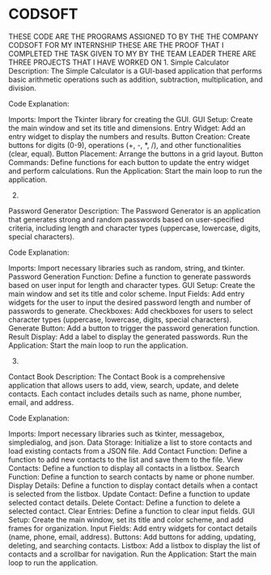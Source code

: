 # CODSOFT
THESE CODE ARE THE PROGRAMS ASSIGNED TO BY THE THE COMPANY CODSOFT FOR MY INTERNSHIP 
THESE ARE THE PROOF THAT I COMPLETED THE TASK GIVEN TO MY BY THE TEAM LEADER
THERE ARE THREE PROJECTS THAT I HAVE WORKED ON 
1.
Simple Calculator
Description:
The Simple Calculator is a GUI-based application that performs basic arithmetic operations such as addition, subtraction, multiplication, and division.

Code Explanation:

Imports: Import the Tkinter library for creating the GUI.
GUI Setup: Create the main window and set its title and dimensions.
Entry Widget: Add an entry widget to display the numbers and results.
Button Creation: Create buttons for digits (0-9), operations (+, -, *, /), and other functionalities (clear, equal).
Button Placement: Arrange the buttons in a grid layout.
Button Commands: Define functions for each button to update the entry widget and perform calculations.
Run the Application: Start the main loop to run the application.


2.
Password Generator
Description:
The Password Generator is an application that generates strong and random passwords based on user-specified criteria, including length and character types (uppercase, lowercase, digits, special characters).

Code Explanation:

Imports: Import necessary libraries such as random, string, and tkinter.
Password Generation Function: Define a function to generate passwords based on user input for length and character types.
GUI Setup: Create the main window and set its title and color scheme.
Input Fields: Add entry widgets for the user to input the desired password length and number of passwords to generate.
Checkboxes: Add checkboxes for users to select character types (uppercase, lowercase, digits, special characters).
Generate Button: Add a button to trigger the password generation function.
Result Display: Add a label to display the generated passwords.
Run the Application: Start the main loop to run the application.


3.
Contact Book
Description:
The Contact Book is a comprehensive application that allows users to add, view, search, update, and delete contacts. Each contact includes details such as name, phone number, email, and address.

Code Explanation:

Imports: Import necessary libraries such as tkinter, messagebox, simpledialog, and json.
Data Storage: Initialize a list to store contacts and load existing contacts from a JSON file.
Add Contact Function: Define a function to add new contacts to the list and save them to the file.
View Contacts: Define a function to display all contacts in a listbox.
Search Function: Define a function to search contacts by name or phone number.
Display Details: Define a function to display contact details when a contact is selected from the listbox.
Update Contact: Define a function to update selected contact details.
Delete Contact: Define a function to delete a selected contact.
Clear Entries: Define a function to clear input fields.
GUI Setup: Create the main window, set its title and color scheme, and add frames for organization.
Input Fields: Add entry widgets for contact details (name, phone, email, address).
Buttons: Add buttons for adding, updating, deleting, and searching contacts.
Listbox: Add a listbox to display the list of contacts and a scrollbar for navigation.
Run the Application: Start the main loop to run the application.
